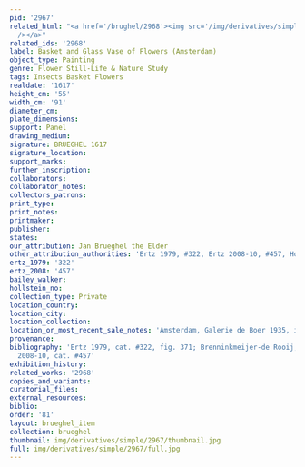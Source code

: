 ```yaml
---
pid: '2967'
related_html: "<a href='/brughel/2968'><img src='/img/derivatives/simple/2968/thumbnail.jpg'
  /></a>"
related_ids: '2968'
label: Basket and Glass Vase of Flowers (Amsterdam)
object_type: Painting
genre: Flower Still-Life & Nature Study
tags: Insects Basket Flowers
realdate: '1617'
height_cm: '55'
width_cm: '91'
diameter_cm: 
plate_dimensions: 
support: Panel
drawing_medium: 
signature: BRUEGHEL 1617
signature_location: 
support_marks: 
further_inscription: 
collaborators: 
collaborator_notes: 
collectors_patrons: 
print_type: 
print_notes: 
printmaker: 
publisher: 
states: 
our_attribution: Jan Brueghel the Elder
other_attribution_authorities: 'Ertz 1979, #322, Ertz 2008-10, #457, Honig database'
ertz_1979: '322'
ertz_2008: '457'
bailey_walker: 
hollstein_no: 
collection_type: Private
location_country: 
location_city: 
location_collection: 
location_or_most_recent_sale_notes: 'Amsterdam, Galerie de Boer 1935, inv. #38'
provenance: 
bibliography: 'Ertz 1979, cat. #322, fig. 371; Brenninkmeijer-de Rooij, p. 83; Ertz
  2008-10, cat. #457'
exhibition_history: 
related_works: '2968'
copies_and_variants: 
curatorial_files: 
external_resources: 
biblio: 
order: '81'
layout: brueghel_item
collection: brueghel
thumbnail: img/derivatives/simple/2967/thumbnail.jpg
full: img/derivatives/simple/2967/full.jpg
---
```

